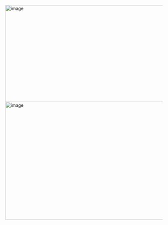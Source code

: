 <img width="921" height="309" alt="image" src="https://github.com/user-attachments/assets/71f39dde-ca14-4dc8-a38a-d7c2849e0e0e" />


<img width="608" height="376" alt="image" src="https://github.com/user-attachments/assets/473c0440-faa7-4d97-b8c6-d585b2b84fe7" />

